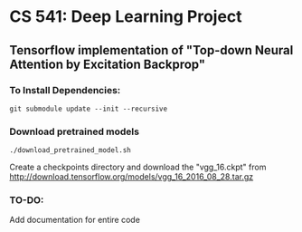 # CS 541: Deep Learning Project
## Tensorflow implementation of "Top-down Neural Attention by Excitation Backprop"

### To Install Dependencies:

`git submodule update --init --recursive`

### Download pretrained models
`./download_pretrained_model.sh`

Create a checkpoints directory and download the "vgg_16.ckpt" from http://download.tensorflow.org/models/vgg_16_2016_08_28.tar.gz


### TO-DO:

Add documentation for entire code